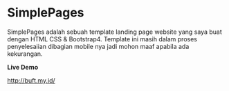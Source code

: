 # SimplePages
SimplePages adalah sebuah template landing page website yang saya buat dengan HTML CSS & Bootstrap4.
Template ini masih dalam proses penyelesaiian dibagian mobile nya jadi mohon maaf apabila ada kekurangan.

**Live Demo**
<a href="http://buft.my.id/">
  <p>http://buft.my.id/</p>
</a>
